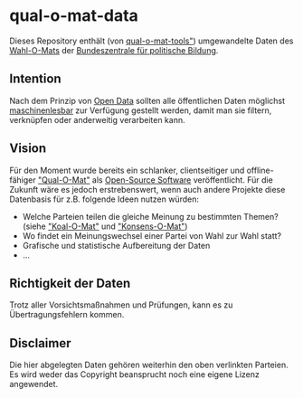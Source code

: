 # qual-o-mat-data

Dieses Repository enthält (von [qual-o-mat-tools"](https://github.com/gockelhahn/qual-o-mat-tools)) umgewandelte Daten des [Wahl-O-Mats](https://www.wahl-o-mat.de/) der [Bundeszentrale für politische Bildung](https://www.bpb.de/politik/wahlen/wahl-o-mat/).

## Intention

Nach dem Prinzip von [Open Data](https://de.wikipedia.org/wiki/Open_Data) sollten alle öffentlichen Daten möglichst [maschinenlesbar](https://en.wikipedia.org/wiki/Machine-readable_data) zur Verfügung gestellt werden, damit man sie filtern, verknüpfen oder anderweitig verarbeiten kann.

## Vision

Für den Moment wurde bereits ein schlanker, clientseitiger und offline-fähiger ["Qual-O-Mat"](https://github.com/gockelhahn/qual-o-mat-kiss) als [Open-Source Software](https://de.wikipedia.org/wiki/Open_Source) veröffentlicht. Für die Zukunft wäre es jedoch erstrebenswert, wenn auch andere Projekte diese Datenbasis für z.B. folgende Ideen nutzen würden:
- Welche Parteien teilen die gleiche Meinung zu bestimmten Themen? (siehe ["Koal-O-Mat"](https://github.com/gockelhahn/koal-o-mat-kiss) und ["Konsens-O-Mat"](https://github.com/gockelhahn/konsens-o-mat-kiss))
- Wo findet ein Meinungswechsel einer Partei von Wahl zur Wahl statt?
- Grafische und statistische Aufbereitung der Daten
- ...

## Richtigkeit der Daten

Trotz aller Vorsichtsmaßnahmen und Prüfungen, kann es zu Übertragungsfehlern kommen.

## Disclaimer

Die hier abgelegten Daten gehören weiterhin den oben verlinkten Parteien. Es wird weder das Copyright beansprucht noch eine eigene Lizenz angewendet.

